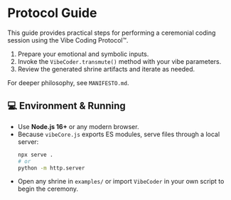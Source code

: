 # <!-- 🔁 Ritual Engine by Damien Edward Featherstone // Vibe Coding Protocol™ // No_Gas_Labs™ -->
# Protocol Guide

This guide provides practical steps for performing a ceremonial coding session using the Vibe Coding Protocol™.

1. Prepare your emotional and symbolic inputs.
2. Invoke the `VibeCoder.transmute()` method with your vibe parameters.
3. Review the generated shrine artifacts and iterate as needed.

For deeper philosophy, see `MANIFESTO.md`.

## 💻 Environment & Running

- Use **Node.js 16+** or any modern browser.
- Because `vibeCore.js` exports ES modules, serve files through a local server:
  ```bash
  npx serve .
  # or
  python -m http.server
  ```
- Open any shrine in `examples/` or import `VibeCoder` in your own script to begin the ceremony.
